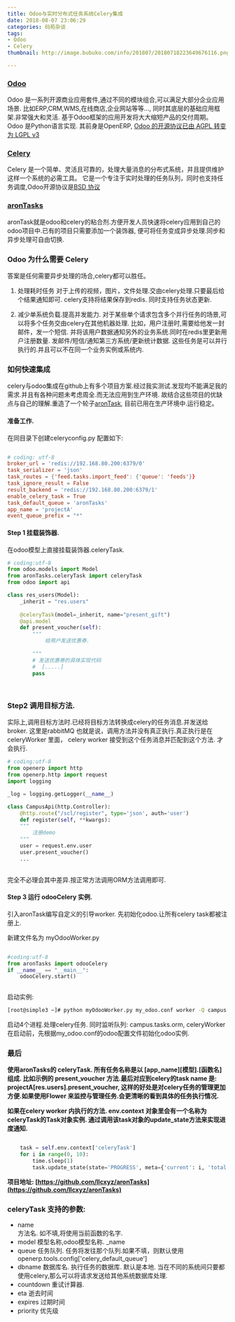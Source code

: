 ```yaml
---
title: Odoo与实时分布式任务系统Celery集成
date: 2018-08-07 23:06:29
categories: 码苑杂谈
tags:
- Odoo
- Celery
thumbnail: http://image.bubuko.com/info/201807/20180718223649676116.png

---
```

### [Odoo](https://www.odoo.com/zh_CN/)
Odoo 是一系列开源商业应用套件,通过不同的模块组合,可以满足大部分企业应用场景.
    比如ERP,CRM,WMS,在线商店,企业网站等等..., 同时其底层的基础应用框架.非常强大和灵活.
    基于Odoo框架的应用开发将大大缩短产品的交付周期。
    Odoo 是Python语言实现. 其前身是OpenERP, [Odoo 的开源协议已由 AGPL 转变为 LGPL v3](https://www.odoo.com/zh_CN/blog/odoo-news-5/post/adapting-our-open-source-license-245)

### [Celery](http://www.celeryproject.org/)
Celery 是一个简单、灵活且可靠的，处理大量消息的分布式系统，并且提供维护这样一个系统的必需工具。
它是一个专注于实时处理的任务队列，同时也支持任务调度,Odoo开源协议是[BSD 协议](http://www.opensource.org/licenses/BSD-3-Clause)

### [aronTasks](https://github.com/llcxyz/aronTasks)
aronTask就是odoo和celery的粘合剂.方便开发人员快速将celery应用到自己的odoo项目中.已有的项目只需要添加一个装饰器,
便可将任务变成异步处理.同步和异步处理可自由切换.
<!-- more -->
### Odoo 为什么需要 Celery
答案是任何需要异步处理的场合,celery都可以胜任。
1. 处理耗时任务
        对于上传的视频，图片，文件处理.交由celery处理.只要最后给个结果通知即可.
        celery支持将结果保存到redis. 同时支持任务状态更新.
        
3. 减少单系统负载.提高并发能力.
        对于某些单个请求包含多个并行任务的场景,可以将多个任务交由celery在其他机器处理.
        比如，用户注册时,需要给他发一封邮件，发一个短信. 并将该用户数据通知另外的业务系统.同时在redis里更新用户注册数量.
        发邮件/短信/通知第三方系统/更新统计数据. 这些任务是可以并行执行的.并且可以不在同一个业务实例或系统内.
        
### 如何快速集成
celery与odoo集成在github上有多个项目方案.经过我实测试.发现均不能满足我的需求.并且有各种问题未考虑周全.而无法应用到生产环境.
故结合这些项目的优缺点与自己的理解.重造了一个轮子[aronTask](), 目前已用在生产环境中.运行稳定。

#### 准备工作.

在同目录下创建celeryconfig.py 
配置如下:
```conf

# coding: utf-8
broker_url = 'redis://192.168.80.200:6379/0'
task_serializer = 'json'
task_routes = {'feed.tasks.import_feed': {'queue': 'feeds'}}
task_ignore_result = False
result_backend = 'redis://192.168.80.200:6379/1'
enable_celery_task = True
task_default_queue = 'aronTasks'
app_name = 'projectA'
event_queue_prefix = "*"
```
####   Step 1 挂载装饰器.
在odoo模型上直接挂载装饰器.celeryTask.

```python
# coding:utf-8
from odoo.models import Model
from aronTasks.celeryTask import celeryTask
from odoo import api

class res_users(Model):
    _inherit = "res.users"
    
    @celeryTask(model=_inherit, name="present_gift")
    @api.model
    def present_voucher(self):
        """
            给用户发送优惠券.
            
        """
        # 发送优惠券的具体实现代码
        #  [.....]
        pass
        
    
```
###  Step2 调用目标方法.
实际上,调用目标方法时.已经将目标方法转换成celery的任务消息.并发送给broker. 这里是rabbitMQ
也就是说，调用方法并没有真正执行.真正执行是在celeryWorker 里面，
celery worker 接受到这个任务消息并匹配到这个方法. 才会执行.


```python
# coding:utf-8
from openerp import http
from openerp.http import request
import logging

_log = logging.getLogger(__name__)

class CampusApi(http.Controller):
    @http.route("/scl/register", type='json', auth='user')
    def register(self, **kwargs):
    """
        注册demo 
    """
    user = request.env.user
    user.present_voucher()
    ...
    
```


完全不必理会其中差异.按正常方法调用ORM方法调用即可.


####   Step 3 运行 odooCelery 实例.
引入aronTask编写自定义的引导worker. 先初始化odoo.让所有celery task都被注册上.

新建文件名为 myOdooWorker.py

```python

#coding:utf-8
from aronTasks import odooCelery
if __name__ == "__main__":
    odooCelery.start()



```
启动实例:
```bash
[root@simple3 ~]# python myOdooWorker.py my_odoo.conf worker -Q campus.tasks.orm -n host1 --loglevel=DEBUG --concurrency=4
```

启动4个进程.处理celery任务. 同时监听队列: campus.tasks.orm, celeryWorker在启动前，先根据my_odoo.conf的odoo配置文件初始化odoo实例.

### 最后
**使用aronTasks的 celeryTask. 所有任务名称是以 [app_name][模型].[函数名] 组成.
比如示例的 present_voucher 方法.最后对应到celery的task name 是: projectA[res.users].present_voucher,
这样的好处是对celery任务的管理更加方便.如果使用Flower 来监控与管理任务.会更清晰的看到具体的任务执行情况.**


**如果在celery worker 内执行的方法. env.context 对象里会有一个名称为celeryTask的Task对象实例.
通过调用该task对象的update_state方法来实现进度通知.**

```python

    task = self.env.context['celeryTask'] 
    for i in range(0, 10):
        time.sleep(1)
        task.update_state(state='PROGRESS', meta={'current': i, 'total': 10, 'status': "OK[%s]" % i})

```

**项目地址: [https://github.com/llcxyz/aronTasks](https://github.com/llcxyz/aronTasks)**

### celeryTask 支持的参数:
* name      
        方法名. 如不填,将使用当前函数的名字.
* model
        模型名称,odoo模型名称. _name
* queue
        任务队列. 任务将发往那个队列.如果不填，则默认使用 openerp.tools.config['celery_default_queue']
* dbname
        数据库名. 执行任务的数据库. 默认是本地. 当在不同的系统间只要都使用celery,那么可以将请求发送给其他系统数据库处理.
* countdown
        重试计算器.
* eta 
        逝去时间 
* expires
        过期时间
* priority
        优先级
        
